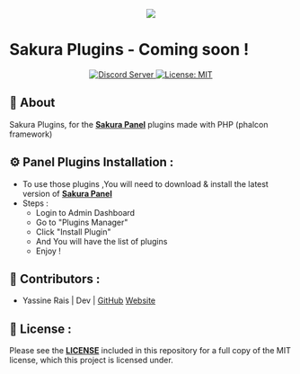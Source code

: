 <p align=center>
  <img src="https://i.imgur.com/Hgh7vem.jpg" >
  <h1 >Sakura Plugins  - Coming soon !</h1>
</p>


<p align="center">
  <a href="https://discord.gg/YGQcNcX">
      <img src="https://discordapp.com/api/guilds/733309225911975957/embed.png" alt="Discord Server"/>
  </a>
  <a href="https://github.com/yassinrais/sakura-core/blob/master/LICENSE">
    <img alt="License: MIT" src="https://img.shields.io/badge/License-MIT-yellow.svg" target="_blank" />
  </a>
</p>

## 📗 About

<p>Sakura Plugins, for the <a href="https://github.com/yassinrais/sakura-panel"><b>Sakura Panel</b></a>  plugins made with PHP (phalcon framework) </p>

## ⚙️ Panel Plugins Installation :

* To use those plugins ,You will need to download & install the latest version of [**Sakura Panel**](https://github.com/yassinrais/sakura-panel)
* Steps : 
  - Login to Admin Dashboard
  - Go to "Plugins Manager"
  - Click "Install Plugin"
  - And You will have the list of plugins
  - Enjoy !

## 👥 Contributors :

* Yassine Rais | Dev | [GitHub](https://github.com/yassinrais) [Website](https://neutrapp.com)


## 📝 License :

Please see the **[LICENSE](LICENSE)** included in this repository for a full copy of the MIT license, which this project is licensed under.
